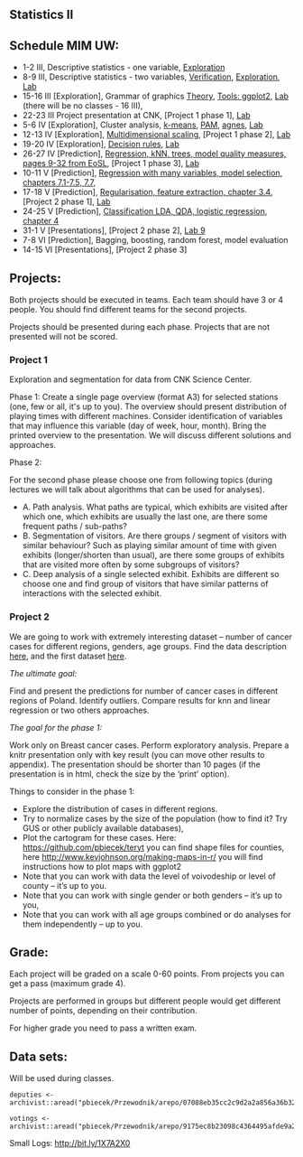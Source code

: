 Statistics II
-------------

Schedule MIM UW:
----------------

* 1-2 III,  Descriptive statistics - one variable, [Exploration](http://bit.ly/1RCz5EE) 
* 8-9 III,  Descriptive statistics - two variables, [Verification](https://pbiecek.gitbooks.io/przewodnik/content/Analiza/jak_badac_zaleznosci_pomiedzy_para_zmiennych.html), [Exploration](https://pbiecek.gitbooks.io/przewodnik/content/Analiza/jak_badac_rozklad_dwoch_zmiennych.html), [Lab](https://github.com/pbiecek/StatystykaII/blob/master/MIMUW_2016/materialy/lab2.R)
* 15-16 III [Exploration], Grammar of graphics [Theory](https://github.com/pbiecek/StatystykaII/blob/master/MIMUW_2016/materialy/grammarOfGraphics.pdf), [Tools: ggplot2](https://pbiecek.gitbooks.io/przewodnik/content/Wizualizacja/jak_tworzyc_wykresy_ggplot2.html), [Lab](https://github.com/pbiecek/StatystykaII/blob/master/MIMUW_2016/materialy/lab3.R) (there will be no classes - 16 III),
* 22-23 III Project presentation at CNK, [Project 1 phase 1], [Lab](https://github.com/pbiecek/StatystykaII/blob/master/MIMUW_2016/materialy/lab7.Rmd)
* 5-6 IV    [Exploration], Cluster analysis, [k-means](https://pbiecek.gitbooks.io/przewodnik/content/Analiza/beznadzoru/kmeans.html), [PAM](https://pbiecek.gitbooks.io/przewodnik/content/Analiza/beznadzoru/pam.html), [agnes](https://pbiecek.gitbooks.io/przewodnik/content/Analiza/beznadzoru/agnes.html),  [Lab](https://github.com/pbiecek/StatystykaII/blob/master/MIMUW_2016/materialy/lab4.R)
* 12-13 IV  [Exploration], [Multidimensional scaling](https://pbiecek.gitbooks.io/przewodnik/content/Analiza/beznadzoru/mds.html), [Project 1 phase 2],   [Lab](https://github.com/pbiecek/StatystykaII/blob/master/MIMUW_2016/materialy/lab5.Rmd)
* 19-20 IV  [Exploration], [Decision rules](https://pbiecek.gitbooks.io/przewodnik/content/Analiza/beznadzoru/rules.html), [Lab](https://github.com/pbiecek/StatystykaII/blob/master/MIMUW_2016/materialy/lab6.Rmd)
* 26-27 IV  [Prediction], [Regression, kNN, trees, model quality measures, pages 9-32 from EoSL](http://statweb.stanford.edu/~tibs/ElemStatLearn/), [Project 1 phase 3], [Lab](https://github.com/pbiecek/StatystykaII/blob/master/MIMUW_2016/materialy/lab7.Rmd)
* 10-11 V   [Prediction], [Regression with many variables, model selection, chapters 7.1-7.5, 7.7](http://statweb.stanford.edu/~tibs/ElemStatLearn/),
* 17-18 V   [Prediction], [Regularisation, feature extraction, chapter 3.4](http://statweb.stanford.edu/~tibs/ElemStatLearn/), [Project 2 phase 1], [Lab](https://github.com/pbiecek/StatystykaII/blob/master/MIMUW_2016/materialy/lab8.Rmd)
* 24-25 V   [Prediction], [Classification LDA, QDA, logistic regression, chapter 4](http://statweb.stanford.edu/~tibs/ElemStatLearn/)
* 31-1 V    [Presentations], [Project 2 phase 2], [Lab 9](https://github.com/pbiecek/StatystykaII/blob/master/MIMUW_2016/materialy/lab9.Rmd)
* 7-8 VI    [Prediction], Bagging, boosting, random forest, model evaluation
* 14-15 VI  [Presentations], [Project 2 phase 3]

Projects:
---------

Both projects should be executed in teams. Each team should have 3 or 4 people. You should find different teams for the second projects. 

Projects should be presented during each phase. Projects that are not presented will not be scored.

### Project 1

Exploration and segmentation for data from CNK Science Center.

Phase 1: 
Create a single page overview (format A3) for selected stations (one, few or all, it's up to you).
The overview should present distribution of playing times with different machines. 
Consider identification of variables that may influence this variable (day of week, hour, month).
Bring the printed overview to the presentation. We will discuss different solutions and approaches.

Phase 2: 

For the second phase please choose one from following topics (during lectures we will talk about algorithms that can be used for analyses). 

 + A. Path analysis. What paths are typical, which exhibits are visited after which one, which exhibits are usually the last one, are there some frequent paths / sub-paths?
 + B. Segmentation of visitors. Are there groups / segment of visitors with similar behaviour? Such as playing similar amount of time with given exhibits (longer/shorten than usual), are there some groups of exhibits that are visited more often by some subgroups of visitors?
 + C. Deep analysis of a single selected exhibit. Exhibits are different so choose one and find group of visitors that have similar patterns of interactions with the selected exhibit. 
 




### Project 2 

We are going to work with extremely interesting dataset – number of cancer cases for different regions, genders, age groups. Find the data description [here](https://www.dropbox.com/s/pk27k65b6co2lu0/desc?dl=0), and the first dataset [here](https://www.dropbox.com/s/a46zo0ra6d4fi1w/dane_BRCA.csv?dl=0).

*The ultimate goal:*

Find and present the predictions for number of cancer cases in different regions of Poland.
Identify outliers. Compare results for knn and linear regression or two others approaches.


*The goal for the phase 1:*

Work only on Breast cancer cases. Perform exploratory analysis. Prepare a knitr presentation only with key result (you can move other results to appendix). The presentation should be shorter than 10 pages (if the presentation is in html, check the size by the ‘print’ option).

Things to consider in the phase 1:

-	Explore the distribution of cases in different regions.
-	Try to normalize cases by the size of the population (how to find it? Try GUS or other publicly available databases),
-	Plot the cartogram for these  cases. Here: https://github.com/pbiecek/teryt you can find shape files for counties, here http://www.kevjohnson.org/making-maps-in-r/ you will find instructions how to plot maps with ggplot2
-	Note that you can work with data the level of voivodeship or level of county – it’s up to you. 
-	Note that you can work with single gender or both genders – it’s up to you,
-	Note that you can work with all age groups combined or do analyses for them independently – up to you.


Grade:
------

Each project will be graded on a scale 0-60 points.
From projects you can get a pass (maximum grade 4).

Projects are performed in groups but different people would get different number of points, depending on their contribution.

For higher grade you need to pass a written exam.


Data sets:
----------

Will be used during classes.

```
deputies <- archivist::aread("pbiecek/Przewodnik/arepo/07088eb35cc2c9d2a2a856a36b3253ad")

votings <- archivist::aread("pbiecek/Przewodnik/arepo/9175ec8b23098c4364495afde9a2cc17")
```

Small Logs: http://bit.ly/1X7A2X0
